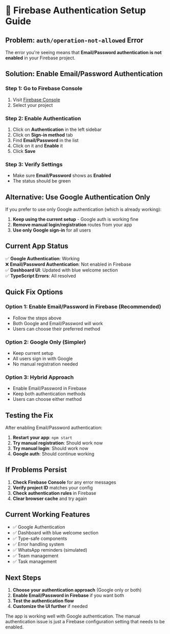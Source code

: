 # 🔧 Firebase Authentication Setup Guide

## **Problem: `auth/operation-not-allowed` Error**

The error you're seeing means that **Email/Password authentication is not enabled** in your Firebase project.

## **Solution: Enable Email/Password Authentication**

### **Step 1: Go to Firebase Console**
1. Visit [Firebase Console](https://console.firebase.google.com/)
2. Select your project

### **Step 2: Enable Authentication**
1. Click on **Authentication** in the left sidebar
2. Click on **Sign-in method** tab
3. Find **Email/Password** in the list
4. Click on it and **Enable** it
5. Click **Save**

### **Step 3: Verify Settings**
- Make sure **Email/Password** shows as **Enabled**
- The status should be green

## **Alternative: Use Google Authentication Only**

If you prefer to use only Google authentication (which is already working):

1. **Keep using the current setup** - Google auth is working fine
2. **Remove manual login/registration** routes from your app
3. **Use only Google sign-in** for all users

## **Current App Status**

✅ **Google Authentication**: Working  
❌ **Email/Password Authentication**: Not enabled in Firebase  
✅ **Dashboard UI**: Updated with blue welcome section  
✅ **TypeScript Errors**: All resolved  

## **Quick Fix Options**

### **Option 1: Enable Email/Password in Firebase (Recommended)**
- Follow the steps above
- Both Google and Email/Password will work
- Users can choose their preferred method

### **Option 2: Google Only (Simpler)**
- Keep current setup
- All users sign in with Google
- No manual registration needed

### **Option 3: Hybrid Approach**
- Enable Email/Password in Firebase
- Keep both authentication methods
- Users can choose either method

## **Testing the Fix**

After enabling Email/Password authentication:

1. **Restart your app**: `npm start`
2. **Try manual registration**: Should work now
3. **Try manual login**: Should work now
4. **Google auth**: Should continue working

## **If Problems Persist**

1. **Check Firebase Console** for any error messages
2. **Verify project ID** matches your config
3. **Check authentication rules** in Firebase
4. **Clear browser cache** and try again

## **Current Working Features**

- ✅ Google Authentication
- ✅ Dashboard with blue welcome section
- ✅ Type-safe components
- ✅ Error handling system
- ✅ WhatsApp reminders (simulated)
- ✅ Team management
- ✅ Task management

## **Next Steps**

1. **Choose your authentication approach** (Google only or both)
2. **Enable Email/Password in Firebase** if you want both
3. **Test the authentication flow**
4. **Customize the UI further** if needed

The app is working well with Google authentication. The manual authentication issue is just a Firebase configuration setting that needs to be enabled.





